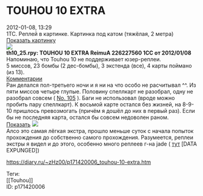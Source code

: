 TOUHOU 10 EXTRA
================

   
 2012-01-08, 13:29   
  1TC. Реплей в картинке. Картинка под катом (тяжёлая, 2 метра)   
  [Показать картинку](https://zHz00.diary.ru/p171420006.htm?index=1#linkmore171420006m1)      
   [![](https://c.radikal.ru/c14/2201/63/7eb3de668f97.jpg)](https://www.pixiv.net/member_illust.php?mode=medium&illust_id=19639929)       
  **th10\_25.rpy: TOUHOU 10 EXTRA ReimuA 226227560 1CC от 2012/01/08**    
  Напоминаю, что Touhou 10 не поддерживает юзер-реплеи.    
 5 миссов, 23 бомбы (2 дес-бомбы), 3 экстенда (все), 4 карты поймано (из 13).   
  [Комментарии](https://zHz00.diary.ru/p171420006.htm?index=3#linkmore171420006m3)      
 Ран делался пол-третьего ночи и я ни на что особо не расчитывал ^^. Из пяти миссов четыре глупые. Половину спеллкарт не разобрал, одну не разобрал совсем (  [No. 105](http://touhou.wikia.com/wiki/Mountain_of_Faith:_Extra_Spell_Cards#Spell_Card_105)  ). Баги не использовал (вроде можно пробить пару спеллкарт). К восьмой карте остался без жизней, на 8-9-10 пришлось превозмогать (причём я дошёл до них в первый раз). Если бы не последняя карта, остался бы совсем недоволен раном.   
  [Показать](https://zHz00.diary.ru/p171420006.htm?index=2#linkmore171420006m2)     ![](http://s018.radikal.ru/i506/1201/ca/3e94f3b3bd0c.png)      
 Алсо это самая лёгкая экстра, прошло меньше суток с начала попыток прохождения до собственно самого прохождения. Разумеется, реплеи экстры я видел и до этого, особенно много реплеев г-на jade (  [тут](http://replays.gensokyo.org/index.php?u=jade&g=10&p=&t=0&d=5&c=1&ch=0)  [DATA EXPUNGED])     
    
 <https://diary.ru/~zHz00/p171420006_touhou-10-extra.htm>   
   
 Теги:   
 [[Touhou]]   
 ID: p171420006